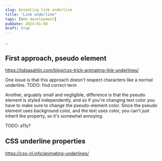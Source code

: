 ```yaml
---
slug: Animating link underline
title: "Link underline"
tags: [Web development]
pubDate: 2024-01-08
draft: true
---
```


..

## First approach, pseudo element

https://tobiasahlin.com/blog/css-trick-animating-link-underlines/

One issue is that this approach doesn't respect characters like a normal underline. TODO: find correct term

Another, arguably small and negligible, difference is that the pseudo element is styled independently, and so if you're changing text color you have to make sure to change the pseudo-element color. Since the pseudo element uses background color, and the text uses color, you can't just inherit the property, so it's somewhat annoying.

TODO: a11y?

## CSS underline properties

https://css-irl.info/animating-underlines/

